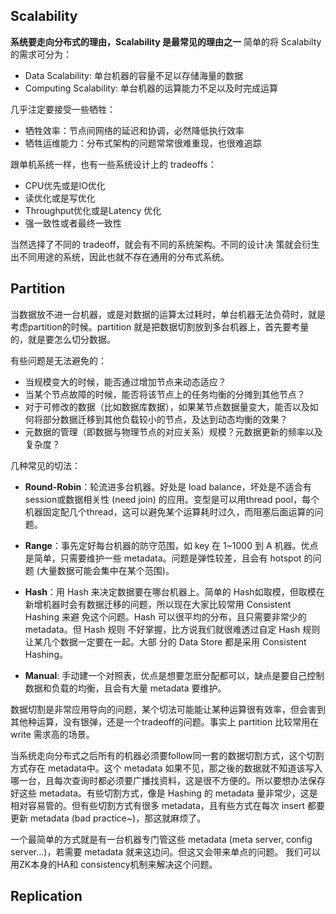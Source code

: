 

## Scalability

**系统要走向分布式的理由，Scalability 是最常见的理由之一**
简单的将 Scalabilty 的需求可分为：
- Data Scalability: 单台机器的容量不足以存储海量的数据
- Computing Scalability: 单台机器的运算能力不足以及时完成运算


几乎注定要接受一些牺牲：
- 牺牲效率：节点间网络的延迟和协调，必然降低执行效率
- 牺牲运维能力：分布式架构的问题常常很难重现，也很难追踪


跟单机系统一样，也有一些系统设计上的 tradeoffs：
- CPU优先或是IO优化
- 读优化或是写优化
- Throughput优化或是Latency 优化
- 强一致性或者最终一致性

当然选择了不同的 tradeoff，就会有不同的系统架构。不同的设计决
策就会衍生出不同用途的系统，因此也就不存在通用的分布式系统。


## Partition

当数据放不进一台机器，或是对数据的运算太过耗时，单台机器无法负荷时，就是考虑partition的时候。partition 就是把数据切割放到多台机器上，首先要考量的，就是要怎么切分数据。

有些问题是无法避免的：
- 当规模变大的时候，能否通过增加节点来动态适应？
- 当某个节点故障的时候，能否将该节点上的任务均衡的分摊到其他节点？
- 对于可修改的数据（比如数据库数据），如果某节点数据量变大，能否以及如何将部分数据迁移到其他负载较小的节点，及达到动态均衡的效果？
- 元数据的管理（即数据与物理节点的对应关系）规模？元数据更新的频率以及复杂度？

几种常见的切法：
- **Round-Robin**：轮流进多台机器。好处是 load balance，坏处是不适合有 session或数据相关性 (need join) 的应用。变型是可以用thread pool，每个机器固定配几个thread，这可以避免某个运算耗时过久，而阻塞后面运算的问题。
- **Range**：事先定好每台机器的防守范围，如 key 在 1~1000 到 A 机器。优点是简单，只需要维护一些 metadata。问题是弹性较差，且会有 hotspot 的问题 (大量数据可能会集中在某个范围)。


- **Hash**：用 Hash 来决定数据要在哪台机器上。简单的 Hash如取模，但取模在
新增机器时会有数据迁移的问题，所以现在大家比较常用 Consistent Hashing 来避
免这个问题。Hash 可以很平均的分布，且只需要非常少的 metadata。但 Hash 规则
不好掌握，比方说我们就很难透过自定 Hash 规则让某几个数据一定要在一起。大部
分的 Data Store 都是采用 Consistent Hashing。

- **Manual**: 手动建一个对照表，优点是想要怎麽分配都可以，缺点是要自己控制数据和负载的均衡，且会有大量 metadata 要维护。



数据切割是非常应用导向的问题，某个切法可能能让某种运算很有效率，但会害到其他种运算，没有银弹，还是一个tradeoff的问题。事实上 partition 比较常用在 write 需求高的场景。


当系统走向分布式之后所有的机器必须要follow同一套的数据切割方式，这个切割方式存在 metadata中。这个 metadata 如果不见，那之後的数据就不知道该写入哪一台，且每次查询时都必须要广播找资料，这是很不方便的。所以要想办法保存好这些 metadata。有些切割方式，像是 Hashing 的 metadata 量非常少，这是相对容易管的。但有些切割方式有很多 metadata，且有些方式在每次 insert 都要更新 metadata (bad practice~)，那这就麻烦了。

一个最简单的方式就是有一台机器专门管这些 metadata (meta server, config server...)，若需要 metadata 就来这边问。但这又会带来单点的问题。
我们可以用ZK本身的HA和 consistency机制来解决这个问题。


## Replication

